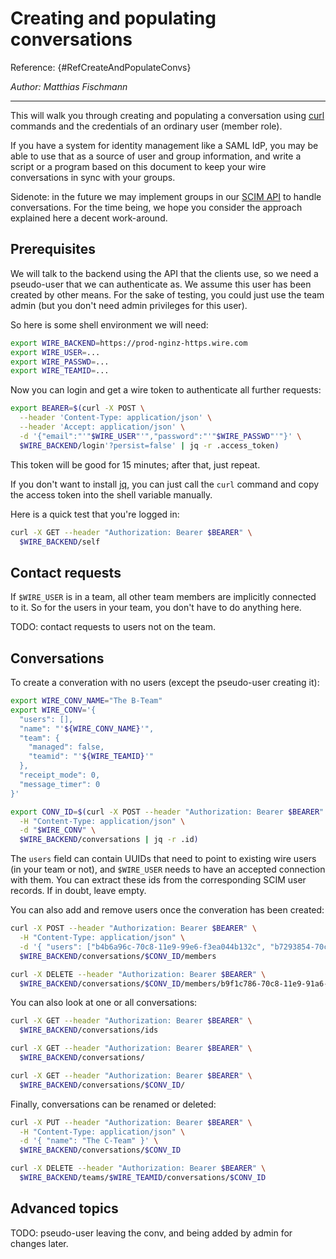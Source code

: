 # Creating and populating conversations

Reference: {#RefCreateAndPopulateConvs}

_Author: Matthias Fischmann_

---

This will walk you through creating and populating a conversation
using [curl](https://curl.haxx.se/) commands and the credentials of an
ordinary user (member role).

If you have a system for identity management like a SAML IdP, you may
be able to use that as a source of user and group information, and
write a script or a program based on this document to keep your wire
conversations in sync with your groups.

Sidenote: in the future we may implement groups in our [SCIM
API](http://www.simplecloud.info/) to handle conversations.  For the
time being, we hope you consider the approach explained here a decent
work-around.


## Prerequisites

We will talk to the backend using the API that the clients use, so we
need a pseudo-user that we can authenticate as.  We assume this user
has been created by other means.  For the sake of testing, you could
just use the team admin (but you don't need admin privileges for this
user).

So here is some shell environment we will need:

```bash
export WIRE_BACKEND=https://prod-nginz-https.wire.com
export WIRE_USER=...
export WIRE_PASSWD=...
export WIRE_TEAMID=...
```

Now you can login and get a wire token to authenticate all further
requests:

```bash
export BEARER=$(curl -X POST \
  --header 'Content-Type: application/json' \
  --header 'Accept: application/json' \
  -d '{"email":"'"$WIRE_USER"'","password":"'"$WIRE_PASSWD"'"}' \
  $WIRE_BACKEND/login'?persist=false' | jq -r .access_token)
```

This token will be good for 15 minutes; after that, just repeat.

If you don't want to install [jq](https://stedolan.github.io/jq/), you
can just call the `curl` command and copy the access token into the
shell variable manually.

Here is a quick test that you're logged in:

```bash
curl -X GET --header "Authorization: Bearer $BEARER" \
  $WIRE_BACKEND/self
```


## Contact requests

If `$WIRE_USER` is in a team, all other team members are implicitly
connected to it.  So for the users in your team, you don't have to do
anything here.

TODO: contact requests to users not on the team.


## Conversations

To create a converation with no users (except the pseudo-user creating it):

```bash
export WIRE_CONV_NAME="The B-Team"
export WIRE_CONV='{
  "users": [],
  "name": "'${WIRE_CONV_NAME}'",
  "team": {
    "managed": false,
    "teamid": "'${WIRE_TEAMID}'"
  },
  "receipt_mode": 0,
  "message_timer": 0
}'

export CONV_ID=$(curl -X POST --header "Authorization: Bearer $BEARER" \
  -H "Content-Type: application/json" \
  -d "$WIRE_CONV" \
  $WIRE_BACKEND/conversations | jq -r .id)
```

The `users` field can contain UUIDs that need to point to existing
wire users (in your team or not), and `$WIRE_USER` needs to have an
accepted connection with them.  You can extract these ids from the
corresponding SCIM user records.  If in doubt, leave empty.

You can also add and remove users once the converation has been
created:

```bash
curl -X POST --header "Authorization: Bearer $BEARER" \
  -H "Content-Type: application/json" \
  -d '{ "users": ["b4b6a96c-70c8-11e9-99e6-f3ea044b132c", "b7293854-70c8-11e9-b620-97ff1eba6324"] }' \
  $WIRE_BACKEND/conversations/$CONV_ID/members

curl -X DELETE --header "Authorization: Bearer $BEARER" \
  $WIRE_BACKEND/conversations/$CONV_ID/members/b9f1c786-70c8-11e9-91a6-fbeb48cdcdd1
```

You can also look at one or all conversations:

```bash
curl -X GET --header "Authorization: Bearer $BEARER" \
  $WIRE_BACKEND/conversations/ids

curl -X GET --header "Authorization: Bearer $BEARER" \
  $WIRE_BACKEND/conversations/

curl -X GET --header "Authorization: Bearer $BEARER" \
  $WIRE_BACKEND/conversations/$CONV_ID/
```

Finally, conversations can be renamed or deleted:

```bash
curl -X PUT --header "Authorization: Bearer $BEARER" \
  -H "Content-Type: application/json" \
  -d '{ "name": "The C-Team" }' \
  $WIRE_BACKEND/conversations/$CONV_ID

curl -X DELETE --header "Authorization: Bearer $BEARER" \
  $WIRE_BACKEND/teams/$WIRE_TEAMID/conversations/$CONV_ID
```


## Advanced topics

TODO: pseudo-user leaving the conv, and being added by admin for changes later.
